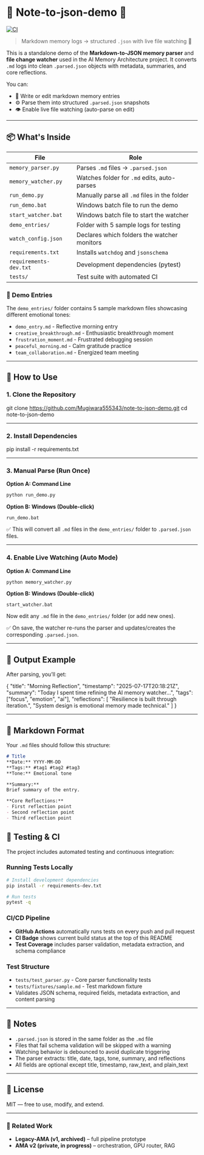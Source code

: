 # 📝 Note-to-json-demo 📁

[![CI](https://github.com/Mugiwara555343/note-to-json-demo/actions/workflows/python-ci.yml/badge.svg)](https://github.com/Mugiwara555343/note-to-json-demo/actions/workflows/python-ci.yml)

> Markdown memory logs → structured `.json` with live file watching 🧠

This is a standalone demo of the **Markdown-to-JSON memory parser** and **file change watcher** used in the AI Memory Architecture project. It converts `.md` logs into clean `.parsed.json` objects with metadata, summaries, and core reflections.

You can:
- 📝 Write or edit markdown memory entries
- ⚙️ Parse them into structured `.parsed.json` snapshots
- 👁️ Enable live file watching (auto-parse on edit)

---

## 📦 What's Inside

| File                | Role                                         |
|---------------------|----------------------------------------------|
| `memory_parser.py`  | Parses `.md` files → `.parsed.json`          |
| `memory_watcher.py` | Watches folder for `.md` edits, auto-parses  |
| `run_demo.py`       | Manually parse all `.md` files in the folder |
| `run_demo.bat`      | Windows batch file to run the demo            |
| `start_watcher.bat` | Windows batch file to start the watcher       |
| `demo_entries/`     | Folder with 5 sample logs for testing        |
| `watch_config.json` | Declares which folders the watcher monitors  |
| `requirements.txt`  | Installs `watchdog` and `jsonschema`         |
| `requirements-dev.txt` | Development dependencies (pytest)           |
| `tests/`           | Test suite with automated CI                 |

### 🧪 Demo Entries

The `demo_entries/` folder contains 5 sample markdown files showcasing different emotional tones:
- `demo_entry.md` - Reflective morning entry
- `creative_breakthrough.md` - Enthusiastic breakthrough moment
- `frustration_moment.md` - Frustrated debugging session
- `peaceful_morning.md` - Calm gratitude practice
- `team_collaboration.md` - Energized team meeting

---

## 🚀 How to Use

### 1. Clone the Repository

git clone https://github.com/Mugiwara555343/note-to-json-demo.git
cd note-to-json-demo

---

### 2. Install Dependencies

pip install -r requirements.txt

---

### 3. Manual Parse (Run Once)

**Option A: Command Line**
```bash
python run_demo.py
```

**Option B: Windows (Double-click)**
```
run_demo.bat
```

✅ This will convert all `.md` files in the `demo_entries/` folder to `.parsed.json` files.

---

### 4. Enable Live Watching (Auto Mode)

**Option A: Command Line**
```bash
python memory_watcher.py
```

**Option B: Windows (Double-click)**
```
start_watcher.bat
```

Now edit any `.md` file in the `demo_entries/` folder (or add new ones).

✅ On save, the watcher re-runs the parser and updates/creates the corresponding `.parsed.json`.

---

## 🧪 Output Example

After parsing, you’ll get:

{
  "title": "Morning Reflection",
  "timestamp": "2025-07-17T20:18:21Z",
  "summary": "Today I spent time refining the AI memory watcher...",
  "tags": ["focus", "emotion", "ai"],
  "reflections": [
    "Resilience is built through iteration.",
    "System design is emotional memory made technical."
  ]
}

---

## 📝 Markdown Format

Your `.md` files should follow this structure:

```markdown
# Title
**Date:** YYYY-MM-DD  
**Tags:** #tag1 #tag2 #tag3  
**Tone:** Emotional tone

**Summary:**
Brief summary of the entry.

**Core Reflections:**
- First reflection point
- Second reflection point
- Third reflection point
```

## 🧪 Testing & CI

The project includes automated testing and continuous integration:

### Running Tests Locally
```bash
# Install development dependencies
pip install -r requirements-dev.txt

# Run tests
pytest -q
```

### CI/CD Pipeline
- **GitHub Actions** automatically runs tests on every push and pull request
- **CI Badge** shows current build status at the top of this README
- **Test Coverage** includes parser validation, metadata extraction, and schema compliance

### Test Structure
- `tests/test_parser.py` - Core parser functionality tests
- `tests/fixtures/sample.md` - Test markdown fixture
- Validates JSON schema, required fields, metadata extraction, and content parsing

---

## 📌 Notes

- `.parsed.json` is stored in the same folder as the `.md` file
- Files that fail schema validation will be skipped with a warning
- Watching behavior is debounced to avoid duplicate triggering
- The parser extracts: title, date, tags, tone, summary, and reflections
- All fields are optional except title, timestamp, raw_text, and plain_text

---

## 📜 License

MIT — free to use, modify, and extend.

---
### 🔄 Related Work
* **Legacy-AMA (v1, archived)** – full pipeline prototype  
* **AMA v2 (private, in progress)** – orchestration, GPU router, RAG

